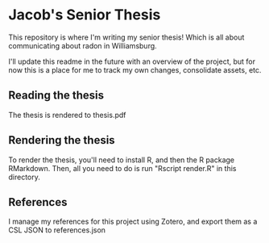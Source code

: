 # Jacob's Senior Thesis

This repository is where I'm writing my senior thesis! Which is all about communicating about radon in Williamsburg.

I'll update this readme in the future with an overview of the project, but for now this is a place for me to track my own changes, consolidate assets, etc.

## Reading the thesis

The thesis is rendered to thesis.pdf

## Rendering the thesis

To render the thesis, you'll need to install R, and then the R package RMarkdown. Then, all you need to do is run "Rscript render.R" in this directory.

## References

I manage my references for this project using Zotero, and export them as a CSL JSON to references.json
